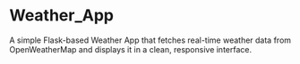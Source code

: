 # Weather_App
A simple Flask-based Weather App that fetches real-time weather data from OpenWeatherMap and displays it in a clean, responsive interface.
